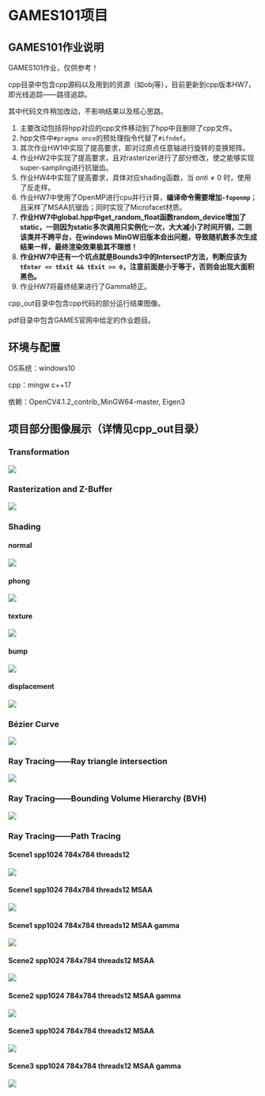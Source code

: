 # GAMES101项目

## GAMES101作业说明

GAMES101作业，仅供参考！

cpp目录中包含cpp源码以及用到的资源（如obj等），目前更新到cpp版本HW7，即光线追踪——路径追踪。

其中代码文件稍加改动，不影响结果以及核心思路。

1. 主要改动包括将hpp对应的cpp文件移动到了hpp中且删除了cpp文件。
2. hpp文件中```#pragma once```的预处理指令代替了```#ifndef```。
3. 其次作业HW1中实现了提高要求，即对过原点任意轴进行旋转的变换矩阵。
4. 作业HW2中实现了提高要求，且对rasterizer进行了部分修改，使之能够实现super-sampling进行抗锯齿。
5. 作业HW4中实现了提高要求，具体对应shading函数，当 $anti\ne{0}$ 时，使用了反走样。
6. 作业HW7中使用了OpenMP进行cpu并行计算，**编译命令需要增加```-fopenmp```**；且采样了MSAA抗锯齿；同时实现了Microfacet材质。
7. **作业HW7中global.hpp中get_random_float函数random_device增加了static，一则因为static多次调用只实例化一次，大大减小了时间开销，二则该类并不跨平台，在windows MinGW旧版本会出问题，导致随机数多次生成结果一样，最终渲染效果极其不理想！**
8. **作业HW7中还有一个坑点就是Bounds3中的IntersectP方法，判断应该为``tEnter <= tExit && tExit >= 0``，注意前面是小于等于，否则会出现大面积黑色。**
9. 作业HW7将最终结果进行了Gamma矫正。

cpp_out目录中包含cpp代码的部分运行结果图像。

pdf目录中包含GAMES官网中给定的作业题目。

## 环境与配置

OS系统：windows10

cpp：mingw c++17

依赖：OpenCV4.1.2_contrib_MinGW64-master, Eigen3

## 项目部分图像展示（详情见cpp_out目录）

### Transformation

<img src="https://github.com/mofashaoye/GAMES101/blob/main/cpp_out/1/output.png" />

### Rasterization and Z-Buffer

<img src="https://github.com/mofashaoye/GAMES101/blob/main/cpp_out/2/output.png" />

### Shading

#### normal

<img src="https://github.com/mofashaoye/GAMES101/blob/main/cpp_out/3/normal.png" />

#### phong

<img src="https://github.com/mofashaoye/GAMES101/blob/main/cpp_out/3/phong.png" />

#### texture

<img src="https://github.com/mofashaoye/GAMES101/blob/main/cpp_out/3/texture.png" />

#### bump

<img src="https://github.com/mofashaoye/GAMES101/blob/main/cpp_out/3/bump.png" />

#### displacement

<img src="https://github.com/mofashaoye/GAMES101/blob/main/cpp_out/3/displacement.png" />

### Bézier Curve

<img src="https://github.com/mofashaoye/GAMES101/blob/main/cpp_out/4/my_bezier_curve.png" />

### Ray Tracing——Ray triangle intersection

<img src="https://github.com/mofashaoye/GAMES101/blob/main/cpp_out/5/binary.png" />

### Ray Tracing——Bounding Volume Hierarchy (BVH)

<img src="https://github.com/mofashaoye/GAMES101/blob/main/cpp_out/6/binary.png" />

### Ray Tracing——Path Tracing

#### Scene1 spp1024 784x784 threads12

<img src="https://github.com/mofashaoye/GAMES101/blob/main/cpp_out/7/scene1_784x784_spp1024_numw12.png" />

#### Scene1 spp1024 784x784 threads12 MSAA

<img src="https://github.com/mofashaoye/GAMES101/blob/main/cpp_out/7/scene1_784x784_spp1024_numw12_msaa.png" />

#### Scene1 spp1024 784x784 threads12 MSAA gamma

<img src="https://github.com/mofashaoye/GAMES101/blob/main/cpp_out/7/scene1_784x784_spp1024_numw12_msaa_gamma.png" />

#### Scene2 spp1024 784x784 threads12 MSAA

<img src="https://github.com/mofashaoye/GAMES101/blob/main/cpp_out/7/scene2_784x784_spp1024_numw12_msaa.png" />

#### Scene2 spp1024 784x784 threads12 MSAA gamma

<img src="https://github.com/mofashaoye/GAMES101/blob/main/cpp_out/7/scene2_784x784_spp1024_numw12_msaa_gamma.png" />


#### Scene3 spp1024 784x784 threads12 MSAA

<img src="https://github.com/mofashaoye/GAMES101/blob/main/cpp_out/7/scene3_784x784_spp1024_numw12_msaa.png" />

#### Scene3 spp1024 784x784 threads12 MSAA gamma

<img src="https://github.com/mofashaoye/GAMES101/blob/main/cpp_out/7/scene3_784x784_spp1024_numw12_msaa_gamma.png" />
